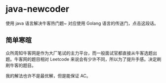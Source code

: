 # java-newcoder
 使用 java 语言解决牛客热门题~
 对应使用 Golang 语言的传送门，点击这段话。

## 简单寒暄
众所周知牛客网是作为大厂笔试的主力平台，而一般面试官都直接从牛客选题出题。牛客网的题目相对 Leetcode 来说会有少许不同，所以为了提升手感。决定刷刷牛客的题目。

我的解法也许不是最优解，但是能保证 AC。

